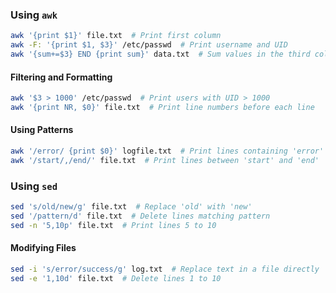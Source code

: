 ### Using `awk`
```bash
awk '{print $1}' file.txt  # Print first column
awk -F: '{print $1, $3}' /etc/passwd  # Print username and UID
awk '{sum+=$3} END {print sum}' data.txt  # Sum values in the third column
```

#### Filtering and Formatting
```bash
awk '$3 > 1000' /etc/passwd  # Print users with UID > 1000
awk '{print NR, $0}' file.txt  # Print line numbers before each line
```

#### Using Patterns
```bash
awk '/error/ {print $0}' logfile.txt  # Print lines containing 'error'
awk '/start/,/end/' file.txt  # Print lines between 'start' and 'end'
```

### Using `sed`
```bash
sed 's/old/new/g' file.txt  # Replace 'old' with 'new'
sed '/pattern/d' file.txt  # Delete lines matching pattern
sed -n '5,10p' file.txt  # Print lines 5 to 10
```

#### Modifying Files
```bash
sed -i 's/error/success/g' log.txt  # Replace text in a file directly
sed -e '1,10d' file.txt  # Delete lines 1 to 10
```
